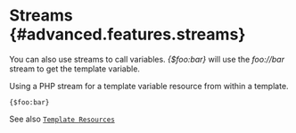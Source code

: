 Streams {#advanced.features.streams}
=======

You can also use streams to call variables. *{\$foo:bar}* will use the
*foo://bar* stream to get the template variable.

Using a PHP stream for a template variable resource from within a
template.

    {$foo:bar}

See also [`Template Resources`](#resources)

